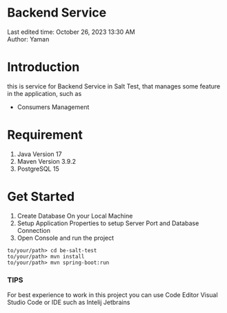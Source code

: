# Backend Service

Last edited time: October 26, 2023 13:30 AM <br>
Author: Yaman

# ****Introduction****

this is service for Backend Service in Salt Test, that manages some feature in the application, such as
- Consumers Management


# ****Requirement****
1. Java Version 17
2. Maven Version 3.9.2
3. PostgreSQL 15


# ****Get Started****
1. Create Database On your Local Machine
2. Setup Application Properties to setup Server Port and Database Connection
3. Open Console and run the project
```console
to/your/path> cd be-salt-test
to/your/path> mvn install
to/your/path> mvn spring-boot:run
```

### TIPS

For best experience to work in this project you can use Code Editor Visual Studio Code or IDE such as Intelij Jetbrains
